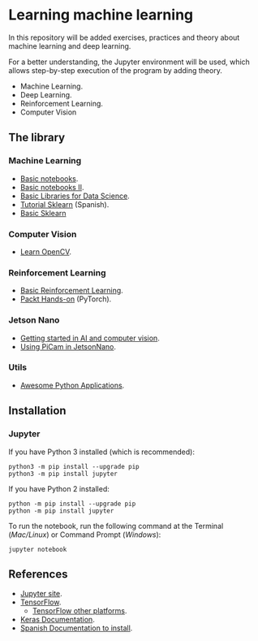 # Learning machine learning

In this repository will be added exercises, practices and theory about machine learning and deep learning.

For a better understanding, the Jupyter environment will be used, which allows step-by-step execution of the program by adding theory.

- Machine Learning.
- Deep Learning.
- Reinforcement Learning.
- Computer Vision

## The library

### Machine Learning

- [Basic notebooks](https://github.com/correaleyval/ML-Notebooks).
- [Basic notebooks II](https://github.com/masinoa/machine_learning).
- [Basic Libraries for Data Science](https://jakevdp.github.io/PythonDataScienceHandbook/).
- [Tutorial Sklearn](https://github.com/pagutierrez/tutorial-sklearn) (Spanish).
- [Basic Sklearn](https://github.com/jakevdp/sklearn_tutorial/tree/master/notebooks)

### Computer Vision

- [Learn OpenCV](https://github.com/spmallick/learnopencv).

### Reinforcement Learning

- [Basic Reinforcement Learning](https://github.com/vmayoral/basic_reinforcement_learning).
- [Packt Hands-on](https://github.com/PacktPublishing/Hands-On-Reinforcement-Learning-with-Python) (PyTorch).

### Jetson Nano
- [Getting started in AI and computer vision](https://towardsdatascience.com/getting-started-in-ai-and-computer-vision-with-nvidia-jetson-nano-df2cacbd291c).
- [Using PiCam in JetsonNano](https://www.jetsonhacks.com/2019/04/02/jetson-nano-raspberry-pi-camera/).

### Utils

- [Awesome Python Applications](https://github.com/mahmoud/awesome-python-applications).

## Installation

### Jupyter

If you have Python 3 installed (which is recommended):

```
python3 -m pip install --upgrade pip
python3 -m pip install jupyter
```

If you have Python 2 installed:

```
python -m pip install --upgrade pip
python -m pip install jupyter
```

To run the notebook, run the following command at the Terminal (*Mac/Linux*) or Command Prompt (*Windows*):

```
jupyter notebook
```

## References

- [Jupyter site](http://jupyter.org/install).
- [TensorFlow](https://www.tensorflow.org/install/install_linux).
  - [TensorFlow other platforms](https://www.tensorflow.org/install/).
- [Keras Documentation](https://keras.io/#installation).
- [Spanish Documentation to install](https://medium.com/@msantana.castolo/guia-de-instalaci%C3%B3n-de-keras-con-tensorflow-5f2dab1a3b5f).
